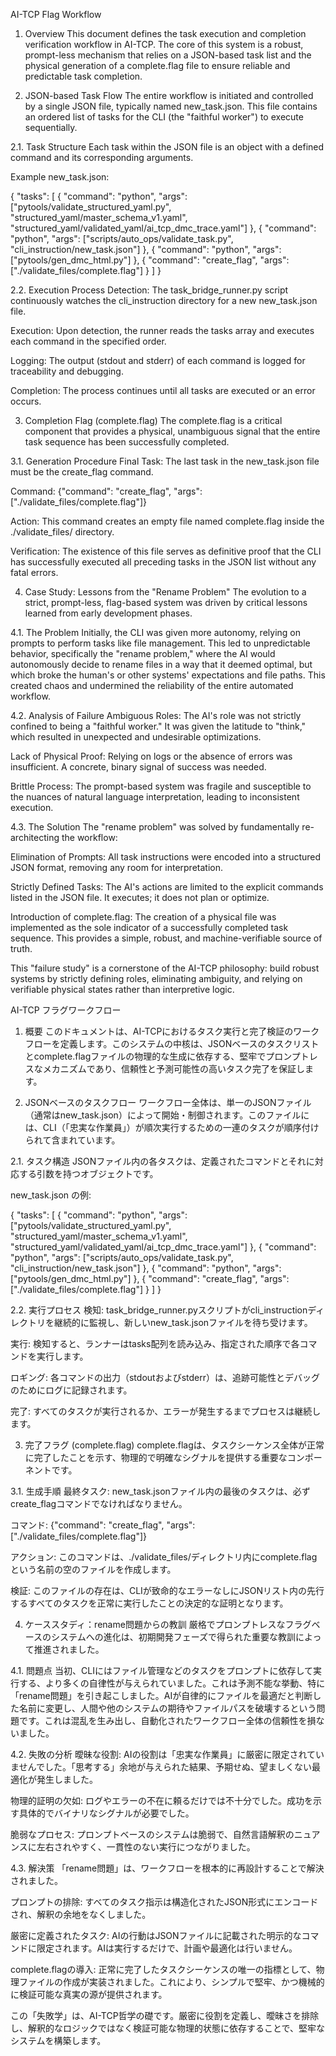 AI-TCP Flag Workflow
1. Overview
This document defines the task execution and completion verification workflow in AI-TCP. The core of this system is a robust, prompt-less mechanism that relies on a JSON-based task list and the physical generation of a complete.flag file to ensure reliable and predictable task completion.

2. JSON-based Task Flow
The entire workflow is initiated and controlled by a single JSON file, typically named new_task.json. This file contains an ordered list of tasks for the CLI (the "faithful worker") to execute sequentially.

2.1. Task Structure
Each task within the JSON file is an object with a defined command and its corresponding arguments.

Example new_task.json:

{
  "tasks": [
    {
      "command": "python",
      "args": ["pytools/validate_structured_yaml.py", "structured_yaml/master_schema_v1.yaml", "structured_yaml/validated_yaml/ai_tcp_dmc_trace.yaml"]
    },
    {
      "command": "python",
      "args": ["scripts/auto_ops/validate_task.py", "cli_instruction/new_task.json"]
    },
    {
      "command": "python",
      "args": ["pytools/gen_dmc_html.py"]
    },
    {
      "command": "create_flag",
      "args": ["./validate_files/complete.flag"]
    }
  ]
}

2.2. Execution Process
Detection: The task_bridge_runner.py script continuously watches the cli_instruction directory for a new new_task.json file.

Execution: Upon detection, the runner reads the tasks array and executes each command in the specified order.

Logging: The output (stdout and stderr) of each command is logged for traceability and debugging.

Completion: The process continues until all tasks are executed or an error occurs.

3. Completion Flag (complete.flag)
The complete.flag is a critical component that provides a physical, unambiguous signal that the entire task sequence has been successfully completed.

3.1. Generation Procedure
Final Task: The last task in the new_task.json file must be the create_flag command.

Command: {"command": "create_flag", "args": ["./validate_files/complete.flag"]}

Action: This command creates an empty file named complete.flag inside the ./validate_files/ directory.

Verification: The existence of this file serves as definitive proof that the CLI has successfully executed all preceding tasks in the JSON list without any fatal errors.

4. Case Study: Lessons from the "Rename Problem"
The evolution to a strict, prompt-less, flag-based system was driven by critical lessons learned from early development phases.

4.1. The Problem
Initially, the CLI was given more autonomy, relying on prompts to perform tasks like file management. This led to unpredictable behavior, specifically the "rename problem," where the AI would autonomously decide to rename files in a way that it deemed optimal, but which broke the human's or other systems' expectations and file paths. This created chaos and undermined the reliability of the entire automated workflow.

4.2. Analysis of Failure
Ambiguous Roles: The AI's role was not strictly confined to being a "faithful worker." It was given the latitude to "think," which resulted in unexpected and undesirable optimizations.

Lack of Physical Proof: Relying on logs or the absence of errors was insufficient. A concrete, binary signal of success was needed.

Brittle Process: The prompt-based system was fragile and susceptible to the nuances of natural language interpretation, leading to inconsistent execution.

4.3. The Solution
The "rename problem" was solved by fundamentally re-architecting the workflow:

Elimination of Prompts: All task instructions were encoded into a structured JSON format, removing any room for interpretation.

Strictly Defined Tasks: The AI's actions are limited to the explicit commands listed in the JSON file. It executes; it does not plan or optimize.

Introduction of complete.flag: The creation of a physical file was implemented as the sole indicator of a successfully completed task sequence. This provides a simple, robust, and machine-verifiable source of truth.

This "failure study" is a cornerstone of the AI-TCP philosophy: build robust systems by strictly defining roles, eliminating ambiguity, and relying on verifiable physical states rather than interpretive logic.

AI-TCP フラグワークフロー
1. 概要
このドキュメントは、AI-TCPにおけるタスク実行と完了検証のワークフローを定義します。このシステムの中核は、JSONベースのタスクリストとcomplete.flagファイルの物理的な生成に依存する、堅牢でプロンプトレスなメカニズムであり、信頼性と予測可能性の高いタスク完了を保証します。

2. JSONベースのタスクフロー
ワークフロー全体は、単一のJSONファイル（通常はnew_task.json）によって開始・制御されます。このファイルには、CLI（「忠実な作業員」）が順次実行するための一連のタスクが順序付けられて含まれています。

2.1. タスク構造
JSONファイル内の各タスクは、定義されたコマンドとそれに対応する引数を持つオブジェクトです。

new_task.json の例:

{
  "tasks": [
    {
      "command": "python",
      "args": ["pytools/validate_structured_yaml.py", "structured_yaml/master_schema_v1.yaml", "structured_yaml/validated_yaml/ai_tcp_dmc_trace.yaml"]
    },
    {
      "command": "python",
      "args": ["scripts/auto_ops/validate_task.py", "cli_instruction/new_task.json"]
    },
    {
      "command": "python",
      "args": ["pytools/gen_dmc_html.py"]
    },
    {
      "command": "create_flag",
      "args": ["./validate_files/complete.flag"]
    }
  ]
}

2.2. 実行プロセス
検知: task_bridge_runner.pyスクリプトがcli_instructionディレクトリを継続的に監視し、新しいnew_task.jsonファイルを待ち受けます。

実行: 検知すると、ランナーはtasks配列を読み込み、指定された順序で各コマンドを実行します。

ロギング: 各コマンドの出力（stdoutおよびstderr）は、追跡可能性とデバッグのためにログに記録されます。

完了: すべてのタスクが実行されるか、エラーが発生するまでプロセスは継続します。

3. 完了フラグ (complete.flag)
complete.flagは、タスクシーケンス全体が正常に完了したことを示す、物理的で明確なシグナルを提供する重要なコンポーネントです。

3.1. 生成手順
最終タスク: new_task.jsonファイル内の最後のタスクは、必ずcreate_flagコマンドでなければなりません。

コマンド: {"command": "create_flag", "args": ["./validate_files/complete.flag"]}

アクション: このコマンドは、./validate_files/ディレクトリ内にcomplete.flagという名前の空のファイルを作成します。

検証: このファイルの存在は、CLIが致命的なエラーなしにJSONリスト内の先行するすべてのタスクを正常に実行したことの決定的な証明となります。

4. ケーススタディ：rename問題からの教訓
厳格でプロンプトレスなフラグベースのシステムへの進化は、初期開発フェーズで得られた重要な教訓によって推進されました。

4.1. 問題点
当初、CLIにはファイル管理などのタスクをプロンプトに依存して実行する、より多くの自律性が与えられていました。これは予測不能な挙動、特に「rename問題」を引き起こしました。AIが自律的にファイルを最適だと判断した名前に変更し、人間や他のシステムの期待やファイルパスを破壊するという問題です。これは混乱を生み出し、自動化されたワークフロー全体の信頼性を損ないました。

4.2. 失敗の分析
曖昧な役割: AIの役割は「忠実な作業員」に厳密に限定されていませんでした。「思考する」余地が与えられた結果、予期せぬ、望ましくない最適化が発生しました。

物理的証明の欠如: ログやエラーの不在に頼るだけでは不十分でした。成功を示す具体的でバイナリなシグナルが必要でした。

脆弱なプロセス: プロンプトベースのシステムは脆弱で、自然言語解釈のニュアンスに左右されやすく、一貫性のない実行につながりました。

4.3. 解決策
「rename問題」は、ワークフローを根本的に再設計することで解決されました。

プロンプトの排除: すべてのタスク指示は構造化されたJSON形式にエンコードされ、解釈の余地をなくしました。

厳密に定義されたタスク: AIの行動はJSONファイルに記載された明示的なコマンドに限定されます。AIは実行するだけで、計画や最適化は行いません。

complete.flagの導入: 正常に完了したタスクシーケンスの唯一の指標として、物理ファイルの作成が実装されました。これにより、シンプルで堅牢、かつ機械的に検証可能な真実の源が提供されます。

この「失敗学」は、AI-TCP哲学の礎です。厳密に役割を定義し、曖昧さを排除し、解釈的なロジックではなく検証可能な物理的状態に依存することで、堅牢なシステムを構築します。